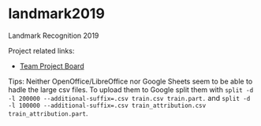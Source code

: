 # landmark2019
Landmark Recognition 2019

Project related links:
* [Team Project Board](https://github.com/users/omaerz/projects/1)




Tips: 
Neither OpenOffice/LibreOffice nor Google Sheets seem to be able to hadle the large csv files. To upload them to Google split them with `split -d -l 200000 --additional-suffix=.csv train.csv train.part.` and `split -d -l 100000 --additional-suffix=.csv train_attribution.csv train_attribution.part`.

